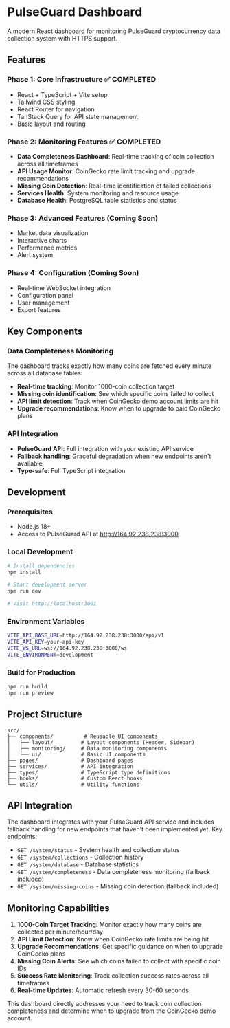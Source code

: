 # PulseGuard Dashboard

A modern React dashboard for monitoring PulseGuard cryptocurrency data collection system with HTTPS support.

## Features

### Phase 1: Core Infrastructure ✅ COMPLETED
- React + TypeScript + Vite setup
- Tailwind CSS styling
- React Router for navigation
- TanStack Query for API state management
- Basic layout and routing

### Phase 2: Monitoring Features ✅ COMPLETED
- **Data Completeness Dashboard**: Real-time tracking of coin collection across all timeframes
- **API Usage Monitor**: CoinGecko rate limit tracking and upgrade recommendations
- **Missing Coin Detection**: Real-time identification of failed collections
- **Services Health**: System monitoring and resource usage
- **Database Health**: PostgreSQL table statistics and status

### Phase 3: Advanced Features (Coming Soon)
- Market data visualization
- Interactive charts
- Performance metrics
- Alert system

### Phase 4: Configuration (Coming Soon)
- Real-time WebSocket integration
- Configuration panel
- User management
- Export features

## Key Components

### Data Completeness Monitoring
The dashboard tracks exactly how many coins are fetched every minute across all database tables:
- **Real-time tracking**: Monitor 1000-coin collection target
- **Missing coin identification**: See which specific coins failed to collect
- **API limit detection**: Track when CoinGecko demo account limits are hit
- **Upgrade recommendations**: Know when to upgrade to paid CoinGecko plans

### API Integration
- **PulseGuard API**: Full integration with your existing API service
- **Fallback handling**: Graceful degradation when new endpoints aren't available
- **Type-safe**: Full TypeScript integration

## Development

### Prerequisites
- Node.js 18+
- Access to PulseGuard API at http://164.92.238.238:3000

### Local Development
```bash
# Install dependencies
npm install

# Start development server
npm run dev

# Visit http://localhost:3001
```

### Environment Variables
```bash
VITE_API_BASE_URL=http://164.92.238.238:3000/api/v1
VITE_API_KEY=your-api-key
VITE_WS_URL=ws://164.92.238.238:3000/ws
VITE_ENVIRONMENT=development
```

### Build for Production
```bash
npm run build
npm run preview
```

## Project Structure
```
src/
├── components/          # Reusable UI components
│   ├── layout/         # Layout components (Header, Sidebar)
│   ├── monitoring/     # Data monitoring components
│   └── ui/             # Basic UI components
├── pages/              # Dashboard pages
├── services/           # API integration
├── types/              # TypeScript type definitions
├── hooks/              # Custom React hooks
└── utils/              # Utility functions
```

## API Integration

The dashboard integrates with your PulseGuard API service and includes fallback handling for new endpoints that haven't been implemented yet. Key endpoints:

- `GET /system/status` - System health and collection status
- `GET /system/collections` - Collection history
- `GET /system/database` - Database statistics
- `GET /system/completeness` - Data completeness monitoring (fallback included)
- `GET /system/missing-coins` - Missing coin detection (fallback included)

## Monitoring Capabilities

1. **1000-Coin Target Tracking**: Monitor exactly how many coins are collected per minute/hour/day
2. **API Limit Detection**: Know when CoinGecko rate limits are being hit  
3. **Upgrade Recommendations**: Get specific guidance on when to upgrade CoinGecko plans
4. **Missing Coin Alerts**: See which coins failed to collect with specific coin IDs
5. **Success Rate Monitoring**: Track collection success rates across all timeframes
6. **Real-time Updates**: Automatic refresh every 30-60 seconds

This dashboard directly addresses your need to track coin collection completeness and determine when to upgrade from the CoinGecko demo account.
